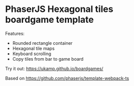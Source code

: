 # PhaserJS Hexagonal tiles boardgame template

Features:
- Rounded rectangle container
- Hexagonal tile maps
- Keyboard scrolling
- Copy tiles from bar to game board
  

Try it out: https://ukamp.github.io/boardgames/

Based on https://github.com/phaserjs/template-webpack-ts